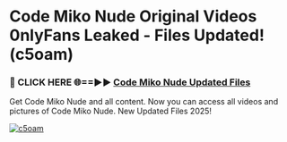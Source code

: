 # Code Miko Nude Original Videos 0nlyFans Leaked - Files Updated! (c5oam)

<h3>🔴 CLICK HERE 🌐==►► <a href="https://tinyurl.com/52m3yx9h" rel="nofollow">Code Miko Nude Updated Files</a></h3>

Get Code Miko Nude and all content. Now you can access all videos and pictures of Code Miko Nude. New Updated Files 2025!

[![c5oam](https://i.imgur.com/TnHtlc8.gif)](https://tinyurl.com/52m3yx9h)
